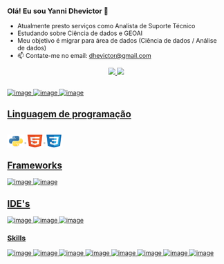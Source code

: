 ### Olá! Eu sou Yanni Dhevictor 👋

  - Atualmente presto serviços como Analista de Suporte Técnico
  - Estudando sobre Ciência de dados e GEOAI
  - Meu objetivo é migrar para área de dados (Ciência de dados / Análise de dados)
  - 📫 Contate-me no email: dhevictor@gmail.com
  

<div align="center">
  <a href="https://github.com/Yanni-Dhevictor">
  <img height="160em" src="https://github-readme-stats.vercel.app/api?username=Yanni-Dhevictor&show_icons=true&theme=dark&include_all_commits=true&count_private=true"/>
  <img height="160em" src="https://github-readme-stats.vercel.app/api/top-langs/?username=Yanni-Dhevictor&layout=compact&langs_count=7&theme=dark"/>
    
</div>
  
##

  
<a href="https://medium.com/@dhevictor" target="_blank">![image](https://user-images.githubusercontent.com/55159834/142624867-071d1723-ad34-472d-bfbd-b63ef8ede80a.png)
<a href="https://www.linkedin.com/in/yanni-dhevictor-a4b235174/" target="_blank">![image](https://user-images.githubusercontent.com/55159834/142632212-59671161-078d-48b5-87dd-930bb6d96105.png)
<a href="mailto:dhevictor@gmail.com" target="_blank">![image](https://user-images.githubusercontent.com/55159834/142632235-e39180eb-d393-401b-a780-12e73f3fb37a.png)

##
  
## Linguagem de programação 
<div style="display: inline_block"><br>
  
  <img align="center" alt="Yanni-Python" height="30" width="40" src="https://raw.githubusercontent.com/devicons/devicon/master/icons/python/python-original.svg">
  <img align="center" alt="Yanni-HTML" height="30" width="40" src="https://raw.githubusercontent.com/devicons/devicon/master/icons/html5/html5-original.svg">
  <img align="center" alt="Yanni-CSS" height="30" width="40" src="https://raw.githubusercontent.com/devicons/devicon/master/icons/css3/css3-original.svg">
  
</div>
  
   ## Frameworks
  ![image](https://user-images.githubusercontent.com/55159834/142631389-4ae811f4-3719-46f1-a685-2d4701538b53.png)
  ![image](https://user-images.githubusercontent.com/55159834/142631541-ae2a1e79-f375-417d-9ba6-6e6e2d0d593f.png)

  ## IDE's
  ![image](https://user-images.githubusercontent.com/55159834/142631612-fffe3ed9-99c1-4620-894c-01a4069b4a64.png)
  ![image](https://user-images.githubusercontent.com/55159834/142631630-1f7bb0f1-5edf-4f97-8ddb-76a02b356792.png)
  ![image](https://user-images.githubusercontent.com/55159834/142631651-2665efd7-99b1-45d7-9fed-2761a3eed8b9.png)

 ### Skills
 ![image](https://user-images.githubusercontent.com/55159834/142624538-652e3674-dd35-4351-ac6b-800224a7f59a.png)
 ![image](https://user-images.githubusercontent.com/55159834/142624725-3d3f827c-b718-4906-957e-e66b34783ed9.png)
 ![image](https://user-images.githubusercontent.com/55159834/142624750-acb12f5c-262c-43b4-9e41-68805b74edb0.png)
 ![image](https://user-images.githubusercontent.com/55159834/142624771-da1d756d-d36f-49cb-af93-ba239ba68ea5.png)
 ![image](https://user-images.githubusercontent.com/55159834/142625201-2b607062-2630-4d30-97ed-fc98b49c5d38.png)
 ![image](https://user-images.githubusercontent.com/55159834/142625214-bbb4b39a-a19d-4a4d-b70b-32c9dd84d8a5.png)
 ![image](https://user-images.githubusercontent.com/55159834/142625237-7abb6727-3780-4e3d-baaa-a7b306c8e6d4.png)
 ![image](https://user-images.githubusercontent.com/55159834/142631720-5864c2bf-7423-437e-aa80-7170be4d92b7.png)
